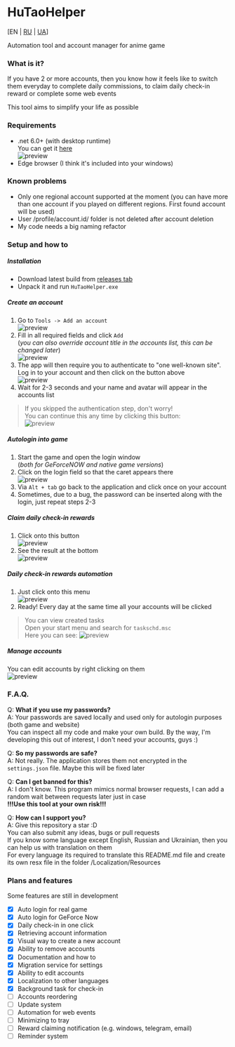 # HuTaoHelper
[EN | [RU](README.ru.md) | [UA](README.ua.md)]

Automation tool and account manager for anime game

### What is it?
If you have 2 or more accounts, then you know how it
feels like to switch them everyday to complete
daily commissions, to claim daily check-in reward or
complete some web events

This tool aims to simplify your life as possible

### Requirements
- .net 6.0+ (with desktop runtime)\
You can get it [here](https://dotnet.microsoft.com/en-us/download/dotnet/6.0)\
![preview](Images/en/Runtime.png)
- Edge browser (I think it's included into your windows)

### Known problems
- Only one regional account supported at the moment 
(you can have more than one account if you played on
different regions. First found account will be used)
- User /profile/account.id/ folder is not deleted 
after account deletion
- My code needs a big naming refactor

### Setup and how to
##### Installation
- Download latest build from [releases tab](https://github.com/Mishin870/HuTaoHelper/releases)
- Unpack it and run `HuTaoHelper.exe`

##### Create an account
1. Go to `Tools -> Add an account`\
![preview](Images/en/CreateAccount1.png)
2. Fill in all required fields and click `Add`\
(_you can also override account title in the
accounts list, this can be changed later_)\
![preview](Images/en/CreateAccount2.png)
3. The app will then require you to authenticate
to "one well-known site". Log in to your account
and then click on the button above\
![preview](Images/en/CreateAccount3.png)
4. Wait for 2-3 seconds and your name and avatar
will appear in the accounts list
> If you skipped the authentication step,
> don't worry!\
> You can continue this any time by clicking
> this button:\
> ![preview](Images/en/CreateAccount4.png)

##### Autologin into game
1. Start the game and open the login window\
(_both for GeForceNOW and native game versions_)
2. Click on the login field so that the
caret appears there\
![preview](Images/en/Autologin1.png)
3. Via `Alt + tab` go back to the application
and click once on your account
4. Sometimes, due to a bug, the password can
be inserted along with the login,
just repeat steps 2-3

##### Claim daily check-in rewards
1. Click onto this button\
   ![preview](Images/en/CreateAccount4.png)
2. See the result at the bottom\
   ![preview](Images/en/DailyCheckIn1.png)

##### Daily check-in rewards automation
1. Just click onto this menu\
   ![preview](Images/en/DailyCheckIn2.png)
2. Ready! Every day at the same time all your
accounts will be clicked

> You can view created tasks\
> Open your start menu and search for `taskschd.msc`\
> Here you can see:
> ![preview](Images/en/TasksScheduler1.png)

##### Manage accounts
You can edit accounts by right clicking on them\
![preview](Images/en/ManageAccounts1.png)

### F.A.Q.
Q: **What if you use my passwords?**\
A: Your passwords are saved locally and used only
for autologin purposes (both game and website)\
You can inspect all my code and make your own build.
By the way, I'm developing this out of interest,
I don't need your accounts, guys :)

Q: **So my passwords are safe?**\
A: Not really. The application stores them
not encrypted in the `settings.json` file. Maybe
this will be fixed later

Q: **Can I get banned for this?**\
A: I don't know. This program mimics normal
browser requests, I can add a random wait between
requests later just in case\
**!!!Use this tool at your own risk!!!**

Q: **How can I support you?**\
A: Give this repository a star :D\
You can also submit any ideas, bugs or pull
requests\
If you know some language except English,
Russian and Ukrainian, then you can help us
with translation on them\
For every language its required to translate this
README.md file and create its own resx file in the
folder /Localization/Resources

### Plans and features
Some features are still in development
- [X] Auto login for real game
- [X] Auto login for GeForce Now
- [X] Daily check-in in one click
- [X] Retrieving account information
- [X] Visual way to create a new account
- [X] Ability to remove accounts
- [X] Documentation and how to
- [X] Migration service for settings
- [X] Ability to edit accounts
- [X] Localization to other languages
- [X] Background task for check-in
- [ ] Accounts reordering
- [ ] Update system
- [ ] Automation for web events
- [ ] Minimizing to tray
- [ ] Reward claiming notification (e.g. windows,
telegram, email)
- [ ] Reminder system
